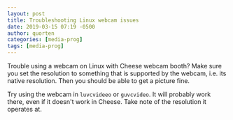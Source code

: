 ```yaml
---
layout: post
title: Troubleshooting Linux webcam issues
date: 2019-03-15 07:19 -0500
author: quorten
categories: [media-prog]
tags: [media-prog]
---
```


Trouble using a webcam on Linux with Cheese webcam booth?  Make sure
you set the resolution to something that is supported by the webcam,
i.e. its native resolution.  Then you should be able to get a picture
fine.

Try using the webcam in `luvcvideeo` or `guvcvideo`.  It will probably
work there, even if it doesn't work in Cheese.  Take note of the
resolution it operates at.
